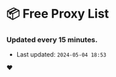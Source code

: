 # :package: Free Proxy List
### Updated every 15 minutes.

- Last updated: `2024-05-04 18:53`

:heart:
